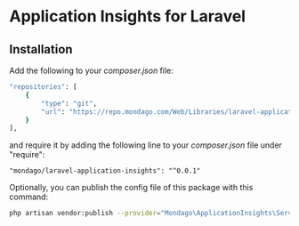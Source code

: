 # Application Insights for Laravel



## Installation

Add the following to your _composer.json_ file:

``` bash
"repositories": [
    {
        "type": "git",
        "url": "https://repo.mondago.com/Web/Libraries/laravel-application-insights"
    }
],
```
and require it by adding the following line to your _composer.json_ file under "require":
```
"mondago/laravel-application-insights": "^0.0.1"
```


Optionally, you can publish the config file of this package with this command:

``` bash
php artisan vendor:publish --provider="Mondago\ApplicationInsights\ServiceProvider"
```